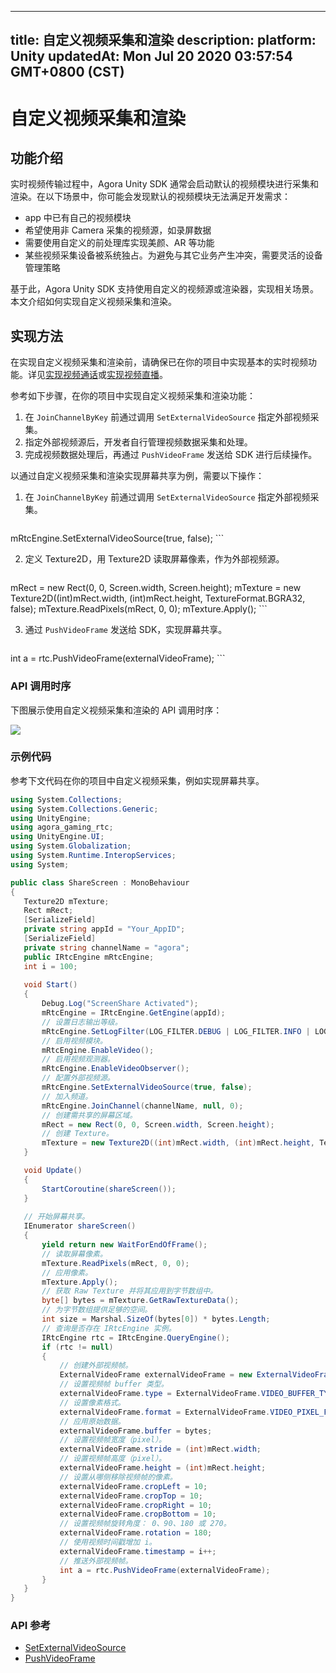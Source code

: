 
---
title: 自定义视频采集和渲染
description: 
platform: Unity
updatedAt: Mon Jul 20 2020 03:57:54 GMT+0800 (CST)
---
# 自定义视频采集和渲染
## 功能介绍

实时视频传输过程中，Agora Unity SDK 通常会启动默认的视频模块进行采集和渲染。在以下场景中，你可能会发现默认的视频模块无法满足开发需求：

- app 中已有自己的视频模块
- 希望使用非 Camera 采集的视频源，如录屏数据
- 需要使用自定义的前处理库实现美颜、AR 等功能
- 某些视频采集设备被系统独占。为避免与其它业务产生冲突，需要灵活的设备管理策略

基于此，Agora Unity SDK 支持使用自定义的视频源或渲染器，实现相关场景。本文介绍如何实现自定义视频采集和渲染。

## 实现方法

在实现自定义视频采集和渲染前，请确保已在你的项目中实现基本的实时视频功能。详见[实现视频通话](https://docs.agora.io/cn/Video/start_call_unity?platform=Unity)或[实现视频直播](https://docs.agora.io/cn/Interactive%20Broadcast/start_live_unity?platform=Unity)。

参考如下步骤，在你的项目中实现自定义视频采集和渲染功能：

1. 在 `JoinChannelByKey` 前通过调用 `SetExternalVideoSource` 指定外部视频采集。
2. 指定外部视频源后，开发者自行管理视频数据采集和处理。
3. 完成视频数据处理后，再通过 `PushVideoFrame` 发送给 SDK 进行后续操作。

以通过自定义视频采集和渲染实现屏幕共享为例，需要以下操作：

1. 在 `JoinChannelByKey` 前通过调用 `SetExternalVideoSource` 指定外部视频采集。

    ```C#
mRtcEngine.SetExternalVideoSource(true, false);
	 ```

2. 定义 Texture2D，用 Texture2D 读取屏幕像素，作为外部视频源。

   ```C#
mRect = new Rect(0, 0, Screen.width, Screen.height);
mTexture = new Texture2D((int)mRect.width, (int)mRect.height, TextureFormat.BGRA32, false);
mTexture.ReadPixels(mRect, 0, 0);
mTexture.Apply();
	 ```

3. 通过 `PushVideoFrame` 发送给 SDK，实现屏幕共享。

   ```C#
int a = rtc.PushVideoFrame(externalVideoFrame);
	 ```

### API 调用时序

下图展示使用自定义视频采集和渲染的 API 调用时序：

![](https://web-cdn.agora.io/docs-files/1576236080075)

### 示例代码

参考下文代码在你的项目中自定义视频采集，例如实现屏幕共享。

```C#
using System.Collections;
using System.Collections.Generic;
using UnityEngine;
using agora_gaming_rtc;
using UnityEngine.UI;
using System.Globalization;
using System.Runtime.InteropServices;
using System;

public class ShareScreen : MonoBehaviour
{
   Texture2D mTexture;
   Rect mRect;
   [SerializeField]
   private string appId = "Your_AppID";
   [SerializeField]
   private string channelName = "agora";
   public IRtcEngine mRtcEngine;
   int i = 100;
	 
   void Start()
   {
       Debug.Log("ScreenShare Activated");
       mRtcEngine = IRtcEngine.GetEngine(appId);
       // 设置日志输出等级。
       mRtcEngine.SetLogFilter(LOG_FILTER.DEBUG | LOG_FILTER.INFO | LOG_FILTER.WARNING | LOG_FILTER.ERROR | LOG_FILTER.CRITICAL);
       // 启用视频模块。
       mRtcEngine.EnableVideo();
       // 启用视频观测器。
       mRtcEngine.EnableVideoObserver();
       // 配置外部视频源。
       mRtcEngine.SetExternalVideoSource(true, false);
       // 加入频道。
       mRtcEngine.JoinChannel(channelName, null, 0);
       // 创建需共享的屏幕区域。
       mRect = new Rect(0, 0, Screen.width, Screen.height);
       // 创建 Texture。
       mTexture = new Texture2D((int)mRect.width, (int)mRect.height, TextureFormat.BGRA32, false);
   }

   void Update()
   {
       StartCoroutine(shareScreen());
   }
			 
   // 开始屏幕共享。
   IEnumerator shareScreen()
   {
       yield return new WaitForEndOfFrame();
       // 读取屏幕像素。
       mTexture.ReadPixels(mRect, 0, 0);
       // 应用像素。
       mTexture.Apply();
       // 获取 Raw Texture 并将其应用到字节数组中。
       byte[] bytes = mTexture.GetRawTextureData();
       // 为字节数组提供足够的空间。
       int size = Marshal.SizeOf(bytes[0]) * bytes.Length;
       // 查询是否存在 IRtcEngine 实例。
       IRtcEngine rtc = IRtcEngine.QueryEngine();
       if (rtc != null)
       {
           // 创建外部视频帧。
           ExternalVideoFrame externalVideoFrame = new ExternalVideoFrame();
           // 设置视频帧 buffer 类型。
           externalVideoFrame.type = ExternalVideoFrame.VIDEO_BUFFER_TYPE.VIDEO_BUFFER_RAW_DATA;
           // 设置像素格式。
           externalVideoFrame.format = ExternalVideoFrame.VIDEO_PIXEL_FORMAT.VIDEO_PIXEL_BGRA;
           // 应用原始数据。
           externalVideoFrame.buffer = bytes;
           // 设置视频帧宽度（pixel）。
           externalVideoFrame.stride = (int)mRect.width;
           // 设置视频帧高度（pixel）。
           externalVideoFrame.height = (int)mRect.height;
           // 设置从哪侧移除视频帧的像素。
           externalVideoFrame.cropLeft = 10;
           externalVideoFrame.cropTop = 10;
           externalVideoFrame.cropRight = 10;
           externalVideoFrame.cropBottom = 10;
           // 设置视频帧旋转角度： 0、90、180 或 270。
           externalVideoFrame.rotation = 180;
           // 使用视频时间戳增加 i。
           externalVideoFrame.timestamp = i++;
           // 推送外部视频帧。
           int a = rtc.PushVideoFrame(externalVideoFrame);
       }
   }
}
```

### API 参考

- [SetExternalVideoSource](https://docs.agora.io/cn/Interactive%20Broadcast/API%20Reference/unity/classagora__gaming__rtc_1_1_i_rtc_engine.html#aae4a31d2375ed620605360ae1199eee8)
- [PushVideoFrame](https://docs.agora.io/cn/Interactive%20Broadcast/API%20Reference/unity/classagora__gaming__rtc_1_1_i_rtc_engine.html#af9e8d34e2a1ac07b8984fb6181a6ab81)
